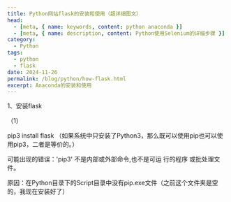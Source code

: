```yaml
---
title: Python网站flask的安装和使用（超详细图文）
head:
  - [meta, { name: keywords, content: python anaconda }]
  - [meta, { name: description, content: Python使用Selenium的详细步骤 }]
category:
  - Python
tags:
  - python
  - flask
date: 2024-11-26
permalink: /blog/python/how-flask.html
excerpt: Anaconda的安装和使用
---
```


1、安装flask

（1）

pip3 install flask
（如果系统中只安装了Python3，那么既可以使用pip也可以使用pip3，二者是等价的。）

可能出现的错误：'pip3' 不是内部或外部命令,也不是可运 行的程序 或批处理文件。

原因：在Python目录下的Script目录中没有pip.exe文件（之前这个文件夹是空的，我现在安装好了）
